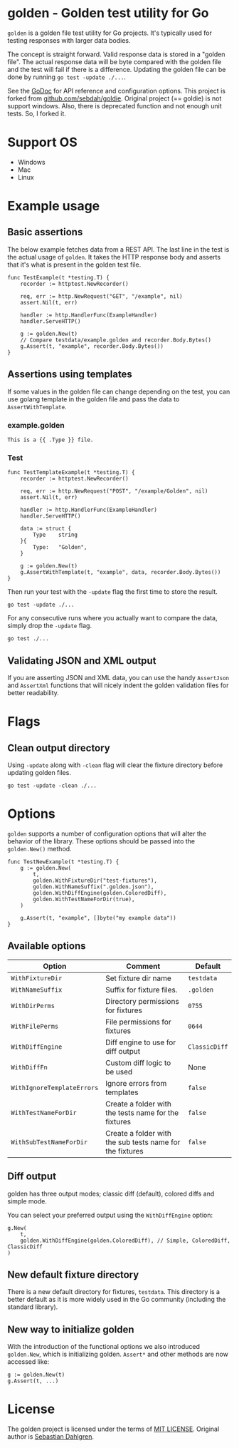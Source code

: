 # golden - Golden test utility for Go
`golden` is a golden file test utility for Go projects. It's typically used for testing responses with larger data bodies. 
  
The concept is straight forward. Valid response data is stored in a "golden file". The actual response data will be byte compared with the golden file and the test will fail if there is a difference. Updating the golden file can be done by running `go test -update ./...`.

See the [GoDoc](https://godoc.org/github.com/nao1215/golden) for API reference and configuration options.
This project is forked from [github.com/sebdah/goldie](https://github.com/sebdah/goldie). Original project (== goldie) is not support windows. Also, there is deprecated function and not enough unit tests. So, I forked it.

# Support OS
- Windows
- Mac
- Linux
  
# Example usage
## Basic assertions
The below example fetches data from a REST API. The last line in the test is the
actual usage of `golden`. It takes the HTTP response body and asserts that it's
what is present in the golden test file.

```
func TestExample(t *testing.T) {
    recorder := httptest.NewRecorder()

    req, err := http.NewRequest("GET", "/example", nil)
    assert.Nil(t, err)

    handler := http.HandlerFunc(ExampleHandler)
    handler.ServeHTTP()

    g := golden.New(t)
    // Compare testdata/example.golden and recorder.Body.Bytes()
    g.Assert(t, "example", recorder.Body.Bytes())
}
```

## Assertions using templates
If some values in the golden file can change depending on the test, you can use
golang template in the golden file and pass the data to `AssertWithTemplate`.

### example.golden
```
This is a {{ .Type }} file.
```

### Test
```
func TestTemplateExample(t *testing.T) {
    recorder := httptest.NewRecorder()

    req, err := http.NewRequest("POST", "/example/Golden", nil)
    assert.Nil(t, err)

    handler := http.HandlerFunc(ExampleHandler)
    handler.ServeHTTP()

    data := struct {
        Type	string
    }{
        Type:	"Golden",
    }

    g := golden.New(t)
    g.AssertWithTemplate(t, "example", data, recorder.Body.Bytes())
}
```

Then run your test with the `-update` flag the first time to store the result.

`go test -update ./...`

For any consecutive runs where you actually want to compare the data, simply
drop the `-update` flag.

`go test ./...`

## Validating JSON and XML output

If you are asserting JSON and XML data, you can use the handy `AssertJson` and
`AssertXml` functions that will nicely indent the golden validation files for
better readability.

# Flags

## Clean output directory

Using `-update` along with `-clean` flag will clear the fixture directory before updating golden files.

`go test -update -clean ./...`


# Options

`golden` supports a number of configuration options that will alter the behavior
of the library.  These options should be passed into the `golden.New()` method.

```
func TestNewExample(t *testing.T) {
    g := golden.New(
        t,
        golden.WithFixtureDir("test-fixtures"),
        golden.WithNameSuffix(".golden.json"),
        golden.WithDiffEngine(golden.ColoredDiff),
        golden.WithTestNameForDir(true),
    )

    g.Assert(t, "example", []byte("my example data"))
}
```

## Available options

| Option                     | Comment                                                  | Default
|----------------------------|----------------------------------------------------------|-------------
| `WithFixtureDir`           | Set fixture dir name                                     | `testdata`
| `WithNameSuffix`           | Suffix for fixture files.                                | `.golden`
| `WithDirPerms`             | Directory permissions for fixtures                       | `0755`
| `WithFilePerms`            | File permissions for fixtures                            | `0644`
| `WithDiffEngine`           | Diff engine to use for diff output                       | `ClassicDiff`
| `WithDiffFn`               | Custom diff logic to be used                             | None
| `WithIgnoreTemplateErrors` | Ignore errors from templates                             | `false`
| `WithTestNameForDir`       | Create a folder with the tests name for the fixtures     | `false`
| `WithSubTestNameForDir`    | Create a folder with the sub tests name for the fixtures | `false`

## Diff output

golden has three output modes; classic diff (default), colored diffs and simple
mode.

You can select your preferred output using the `WithDiffEngine` option:

```
g.New(
    t,
    golden.WithDiffEngine(golden.ColoredDiff), // Simple, ColoredDiff, ClassicDiff
)
```

## New default fixture directory
There is a new default directory for fixtures, `testdata`. This directory is a better default as it is more widely used in the Go community (including the standard library). 

## New way to initialize golden
With the introduction of the functional options we also introduced `golden.New`, which is initializing golden. `Assert*` and other methods are now accessed like:

```
g := golden.New(t)
g.Assert(t, ...)
```

# License
The golden project is licensed under the terms of [MIT LICENSE](./LICENSE).
Original author is [Sebastian Dahlgren](https://github.com/sebdah/).
